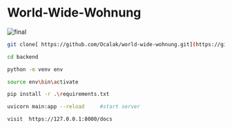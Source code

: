 # World-Wide-Wohnung
![final](https://user-images.githubusercontent.com/96614838/218120318-8bce4c1e-897a-48f9-ae26-a06eaaad088c.jpg)


```bash
git clone[ https://github.com/Ocalak/world-wide-wohnung.git](https://github.com/Ocalak/World-Wide-Wohnung)

cd backend

python -m venv env 

source env\bin\activate 

pip install -r .\requirements.txt

uvicorn main:app --reload     #start server 

visit  https://127.0.0.1:8000/docs 
